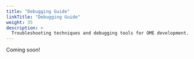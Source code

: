 ```yaml
---
title: "Debugging Guide"
linkTitle: "Debugging Guide"
weight: 35
description: >
  Troubleshooting techniques and debugging tools for OME development.
---
```


Coming soon!